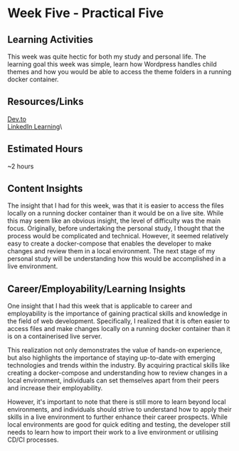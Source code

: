 # Week Five - Practical Five

## Learning Activities

This week was quite hectic for both my study and personal life. The learning goal this week was simple, learn how Wordpress handles child themes and how you would be able to access the theme folders in a running docker container.

## Resources/Links

[Dev.to](https://dev.to/brownio/develop-your-wordpress-themes-and-plugins-on-docker-5b56)\
[LinkedIn Learning](https://www.linkedin.com/learning/wordpress-building-child-themes-3/level-up-to-wordpress-developer)\

## Estimated Hours

~2 hours

## Content Insights

The insight that I had for this week, was that it is easier to access the files locally on a running docker container than it would be on a live site. While this may seem like an obvious insight, the level of difficulty was the main focus. Originally, before undertaking the personal study, I thought that the process would be complicated and technical. However, it seemed relatively easy to create a docker-compose that enables the developer to make changes and review them in a local environment. The next stage of my personal study will be understanding how this would be accomplished in a live environment.

## Career/Employability/Learning Insights

One insight that I had this week that is applicable to career and employability is the importance of gaining practical skills and knowledge in the field of web development. Specifically, I realized that it is often easier to access files and make changes locally on a running docker container than it is on a containerised live server.

This realization not only demonstrates the value of hands-on experience, but also highlights the importance of staying up-to-date with emerging technologies and trends within the industry. By acquiring practical skills like creating a docker-compose and understanding how to review changes in a local environment, individuals can set themselves apart from their peers and increase their employability.

However, it's important to note that there is still more to learn beyond local environments, and individuals should strive to understand how to apply their skills in a live environment to further enhance their career prospects. While local environments are good for quick editing and testing, the developer still needs to learn how to import their work to a live environment or utilising CD/CI processes.
